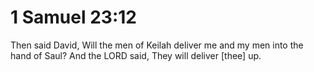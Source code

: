 # 1 Samuel 23:12

Then said David, Will the men of Keilah deliver me and my men into the hand of Saul? And the LORD said, They will deliver [thee] up.